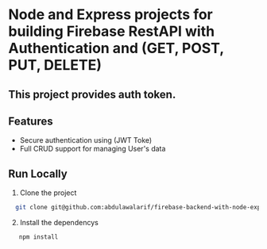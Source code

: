 # Node and Express projects for building Firebase RestAPI with Authentication and (GET, POST, PUT, DELETE)


## This project provides  auth token.

## Features
* Secure authentication using (JWT Toke)
* Full CRUD support for managing User's data



## Run Locally

1. Clone the project

```bash
  git clone git@github.com:abdulawalarif/firebase-backend-with-node-express.git
```


2. Install the dependencys

```bash
   npm install
```

  